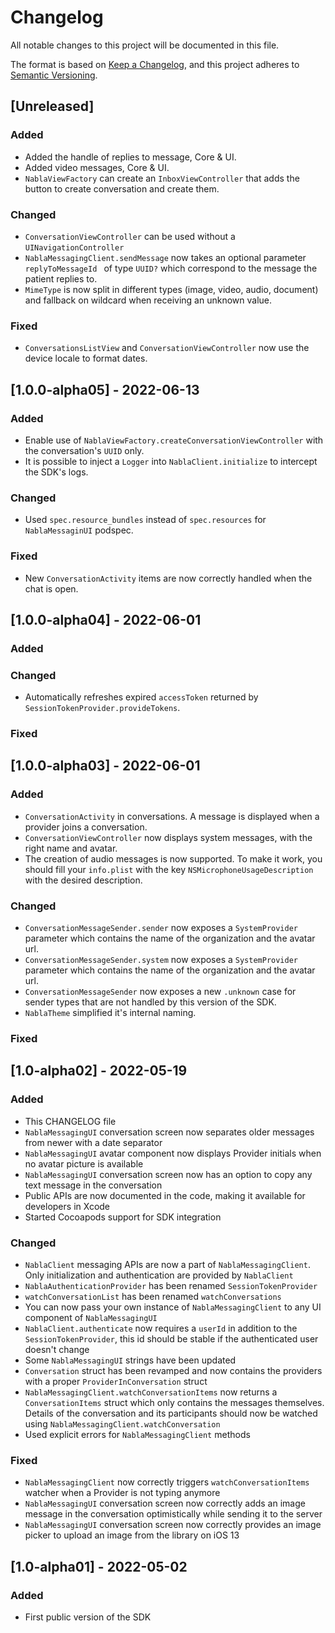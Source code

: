 # Changelog
All notable changes to this project will be documented in this file.

The format is based on [Keep a Changelog](https://keepachangelog.com/en/1.0.0/),
and this project adheres to [Semantic Versioning](https://semver.org/spec/v2.0.0.html).

## [Unreleased]

### Added

- Added the handle of replies to message, Core & UI.
- Added video messages, Core & UI.
- `NablaViewFactory` can create an `InboxViewController` that adds the button to create conversation and create them.

### Changed

- `ConversationViewController` can be used without a `UINavigationController`
- `NablaMessagingClient.sendMessage` now takes an optional parameter `replyToMessageId ` of type `UUID?` which correspond to the message the patient replies to.
- `MimeType` is now split in different types (image, video, audio, document) and fallback on wildcard when receiving an unknown value.

### Fixed

- `ConversationsListView` and `ConversationViewController` now use the device locale to format dates.


## [1.0.0-alpha05] - 2022-06-13

### Added

- Enable use of `NablaViewFactory.createConversationViewController` with the conversation's `UUID` only.
- It is possible to inject a `Logger` into `NablaClient.initialize` to intercept the SDK's logs.

### Changed

- Used `spec.resource_bundles` instead of `spec.resources` for `NablaMessaginUI` podspec.

### Fixed

- New `ConversationActivity` items are now correctly handled when the chat is open.

## [1.0.0-alpha04] - 2022-06-01

### Added

### Changed

- Automatically refreshes expired `accessToken` returned by `SessionTokenProvider.provideTokens`.


### Fixed


## [1.0.0-alpha03] - 2022-06-01

### Added
 - `ConversationActivity` in conversations. A message is displayed when a provider joins a conversation.
 - `ConversationViewController` now displays system messages, with the right name and avatar.
 - The creation of audio messages is now supported. To make it work, you should fill your `info.plist` with the key `NSMicrophoneUsageDescription` with the desired description.

### Changed
- `ConversationMessageSender.sender` now exposes a `SystemProvider` parameter which contains the name of the organization and the avatar url.
- `ConversationMessageSender.system` now exposes a `SystemProvider` parameter which contains the name of the organization and the avatar url.
- `ConversationMessageSender` now exposes a new `.unknown` case for sender types that are not handled by this version of the SDK.
- `NablaTheme` simplified it's internal naming.

### Fixed

## [1.0-alpha02] - 2022-05-19

### Added
- This CHANGELOG file
- `NablaMessagingUI` conversation screen now separates older messages from newer with a date separator
- `NablaMessagingUI` avatar component now displays Provider initials when no avatar picture is available
- `NablaMessagingUI` conversation screen now has an option to copy any text message in the conversation
- Public APIs are now documented in the code, making it available for developers in Xcode
- Started Cocoapods support for SDK integration

### Changed
- `NablaClient` messaging APIs are now a part of `NablaMessagingClient`. Only initialization and authentication are provided by `NablaClient`
- `NablaAuthenticationProvider` has been renamed `SessionTokenProvider`
- `watchConversationList` has been renamed `watchConversations`
- You can now pass your own instance of `NablaMessagingClient` to any UI component of `NablaMessagingUI`
- `NablaClient.authenticate` now requires a `userId` in addition to the `SessionTokenProvider`, this id should be stable if the authenticated user doesn't change
- Some `NablaMessagingUI` strings have been updated
- `Conversation` struct has been revamped and now contains the providers with a proper `ProviderInConversation` struct
- `NablaMessagingClient.watchConversationItems` now returns a `ConversationItems` struct which only contains the messages themselves. Details of the conversation and its participants should now be watched using `NablaMessagingClient.watchConversation`
- Used explicit errors for `NablaMessagingClient` methods

### Fixed
- `NablaMessagingClient` now correctly triggers `watchConversationItems` watcher when a Provider is not typing anymore
- `NablaMessagingUI` conversation screen now correctly adds an image message in the conversation optimistically while sending it to the server
- `NablaMessagingUI` conversation screen now correctly provides an image picker to upload an image from the library on iOS 13

## [1.0-alpha01] - 2022-05-02

### Added
- First public version of the SDK
